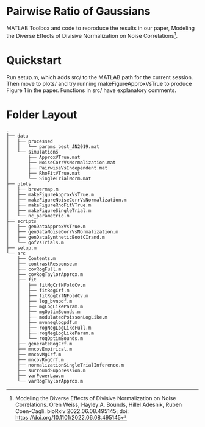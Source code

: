 # Pairwise Ratio of Gaussians
MATLAB Toolbox and code to reproduce the results in our paper, Modeling the Diverse Effects of Divisive Normalization on Noise Correlations[^1].

# Quickstart
Run setup.m, which adds src/ to the MATLAB path for the current session. Then move to plots/ and try running makeFigureApproxVsTrue to produce Figure 1 in the paper. Functions in src/ have explanatory comments.

# Folder Layout
```
.
├── data
│   ├── processed
│   │   └── params_best_JN2019.mat
│   └── simulations
│       ├── ApproxVTrue.mat
│       ├── NoiseCorrVsNormalization.mat
│       ├── PairwiseVsIndependent.mat
│       ├── RhoFitVTrue.mat
│       └── SingleTrialNorm.mat
├── plots
│   ├── brewermap.m
│   ├── makeFigureApproxVsTrue.m
│   ├── makeFigureNoiseCorrVsNormalization.m
│   ├── makeFigureRhoFitVTrue.m
│   ├── makeFigureSingleTrial.m
│   └── nc_parametric.m
├── scripts
│   ├── genDataApproxVsTrue.m
│   ├── genDataNoiseCorrVsNormalization.m
│   ├── genDataSyntheticBootCIrand.m
│   └── gofVsTrials.m
├── setup.m
└── src
    ├── Contents.m
    ├── contrastResponse.m
    ├── covRogFull.m
    ├── covRogTaylorApprox.m
    ├── fit
    │   ├── fitMgCrfNFoldCv.m
    │   ├── fitRogCrf.m
    │   ├── fitRogCrfNFoldCv.m
    │   ├── log_bvnpdf.m
    │   ├── mgLogLikeParam.m
    │   ├── mgOptimBounds.m
    │   ├── modulatedPoissonLogLike.m
    │   ├── mvnneglogpdf.m
    │   ├── rogNegLogLikeFull.m
    │   ├── rogNegLogLikeParam.m
    │   └── rogOptimBounds.m
    ├── generateRogCrf.m
    ├── mncovEmpirical.m
    ├── mncovMgCrf.m
    ├── mncovRogCrf.m
    ├── normalizationSingleTrialInference.m
    ├── surroundSuppression.m
    ├── varPowerLaw.m
    └── varRogTaylorApprox.m
```
[^1]:Modeling the Diverse Effects of Divisive Normalization on Noise Correlations. Oren Weiss, Hayley A. Bounds, Hillel Adesnik, Ruben Coen-Cagli. bioRxiv 2022.06.08.495145; doi: https://doi.org/10.1101/2022.06.08.495145
